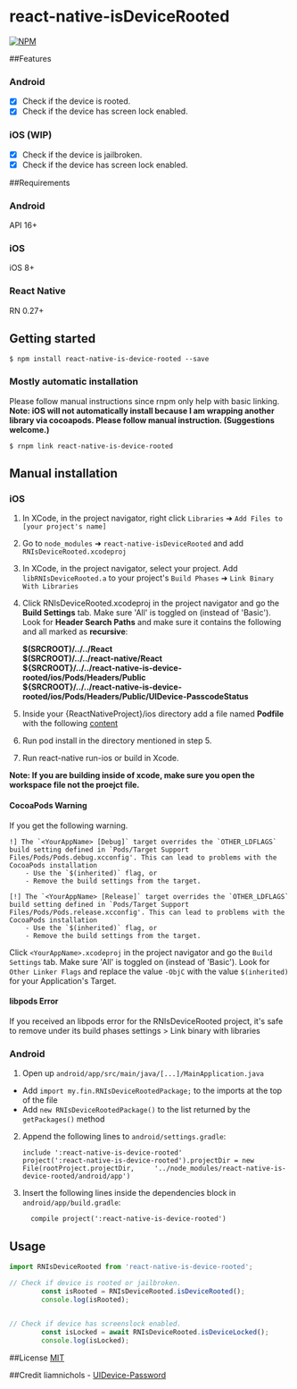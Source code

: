 
# react-native-isDeviceRooted
[![NPM](https://nodei.co/npm/react-native-is-device-rooted.png)](https://www.npmjs.com/package/react-native-is-device-rooted)

##Features
### Android
- [x] Check if the device is rooted.
- [x] Check if the device has screen lock enabled.
  
### iOS (WIP)
- [x] Check if the device is jailbroken. 
- [x] Check if the device has screen lock enabled.

##Requirements
### Android
API 16+
### iOS
iOS 8+
### React Native
RN 0.27+


## Getting started

`$ npm install react-native-is-device-rooted --save`

### Mostly automatic installation
Please follow manual instructions since rnpm only help with basic linking.  
**Note: iOS will not automatically install because I am wrapping another library via cocoapods. Please follow manual instruction. (Suggestions welcome.)**

`$ rnpm link react-native-is-device-rooted`

## Manual installation


### iOS

1. In XCode, in the project navigator, right click `Libraries` ➜ `Add Files to [your project's name]`
2. Go to `node_modules` ➜ `react-native-isDeviceRooted` and add `RNIsDeviceRooted.xcodeproj`
3. In XCode, in the project navigator, select your project. Add `libRNIsDeviceRooted.a` to your project's `Build Phases` ➜ `Link Binary With Libraries`
4. Click RNIsDeviceRooted.xcodeproj in the project navigator and go the **Build Settings** tab. Make sure 'All' is toggled on (instead of 'Basic'). Look for **Header Search Paths** and make sure it contains the following and all marked as **recursive**:

	**$(SRCROOT)/../../React  
	$(SRCROOT)/../../react-native/React  
	${SRCROOT}/../../react-native-is-device-rooted/ios/Pods/Headers/Public  
	${SRCROOT}/../../react-native-is-device-rooted/ios/Pods/Headers/Public/UIDevice-PasscodeStatus**

5. Inside your {ReactNativeProject}/ios directory add a file named **Podfile** with the following [content](https://github.com/FauziFerdiansyah/dxtr-react-native-isDeviceRooted/blob/master/Podfile.template)
6. Run pod install in the directory mentioned in step 5.
7. Run react-native run-ios or build in Xcode.

**Note: If you are building inside of xcode, make sure you open the workspace file not the proejct file.**

#### CocoaPods Warning

If you get the following warning.

```
!] The `<YourAppName> [Debug]` target overrides the `OTHER_LDFLAGS` build setting defined in `Pods/Target Support Files/Pods/Pods.debug.xcconfig'. This can lead to problems with the CocoaPods installation
    - Use the `$(inherited)` flag, or
    - Remove the build settings from the target.

[!] The `<YourAppName> [Release]` target overrides the `OTHER_LDFLAGS` build setting defined in `Pods/Target Support Files/Pods/Pods.release.xcconfig'. This can lead to problems with the CocoaPods installation
    - Use the `$(inherited)` flag, or
    - Remove the build settings from the target.
```

Click `<YourAppName>.xcodeproj` in the project navigator and go the `Build Settings` tab. Make sure 'All' is toggled on (instead of 'Basic'). Look for `Other Linker Flags` and replace the value `-ObjC` with the value `$(inherited)` for your Application's Target.

#### libpods Error
If you received an libpods error for the RNIsDeviceRooted project, it's safe to remove under its build phases settings > Link binary with libraries


### Android

1. Open up `android/app/src/main/java/[...]/MainApplication.java`
  - Add `import my.fin.RNIsDeviceRootedPackage;` to the imports at the top of the file
  - Add `new RNIsDeviceRootedPackage()` to the list returned by the `getPackages()` method
2. Append the following lines to `android/settings.gradle`:
  	```
  	include ':react-native-is-device-rooted'
  	project(':react-native-is-device-rooted').projectDir = new File(rootProject.projectDir, 	'../node_modules/react-native-is-device-rooted/android/app')
  	```
3. Insert the following lines inside the dependencies block in `android/app/build.gradle`:
  	```
      compile project(':react-native-is-device-rooted')
  	```

## Usage
```javascript
import RNIsDeviceRooted from 'react-native-is-device-rooted';

// Check if device is rooted or jailbroken.
		const isRooted = RNIsDeviceRooted.isDeviceRooted();
		console.log(isRooted);

		
// Check if device has screenslock enabled.
		const isLocked = await RNIsDeviceRooted.isDeviceLocked();
		console.log(isLocked);
```
 
##License 
[MIT](./License)

##Credit
liamnichols - [UIDevice-Password](https://github.com/liamnichols/UIDevice-PasscodeStatus)
